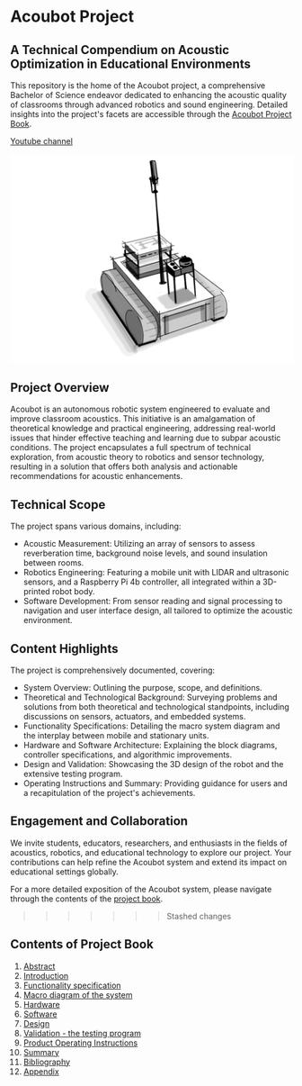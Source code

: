# Acoubot Project

## A Technical Compendium on Acoustic Optimization in Educational Environments

This repository is the home of the Acoubot project, a comprehensive Bachelor of Science endeavor dedicated to enhancing the acoustic quality of classrooms through advanced robotics and sound engineering. Detailed insights into the project's facets are accessible through the [Acoubot Project Book](https://alex-winner.github.io/Acoubot/).

[Youtube channel](https://youtube.com/playlist?list=PLzhG3b3_v2r4OEy7i6Xh99i17cTllAEFE&si=7O4T2HUXNfkJcdq2)


![](docs/img/robot_pic.png)


## Project Overview
Acoubot is an autonomous robotic system engineered to evaluate and improve classroom acoustics. This initiative is an amalgamation of theoretical knowledge and practical engineering, addressing real-world issues that hinder effective teaching and learning due to subpar acoustic conditions. The project encapsulates a full spectrum of technical exploration, from acoustic theory to robotics and sensor technology, resulting in a solution that offers both analysis and actionable recommendations for acoustic enhancements.

## Technical Scope

The project spans various domains, including:

* Acoustic Measurement: Utilizing an array of sensors to assess reverberation time, background noise levels, and sound insulation between rooms.
* Robotics Engineering: Featuring a mobile unit with LIDAR and ultrasonic sensors, and a Raspberry Pi 4b controller, all integrated within a 3D-printed robot body.
* Software Development: From sensor reading and signal processing to navigation and user interface design, all tailored to optimize the acoustic environment.

## Content Highlights

The project is comprehensively documented, covering:

* System Overview: Outlining the purpose, scope, and definitions.
* Theoretical and Technological Background: Surveying problems and solutions from both theoretical and technological standpoints, including discussions on sensors, actuators, and embedded systems.
* Functionality Specifications: Detailing the macro system diagram and the interplay between mobile and stationary units.
* Hardware and Software Architecture: Explaining the block diagrams, controller specifications, and algorithmic improvements.
* Design and Validation: Showcasing the 3D design of the robot and the extensive testing program.
* Operating Instructions and Summary: Providing guidance for users and a recapitulation of the project's achievements.

## Engagement and Collaboration

We invite students, educators, researchers, and enthusiasts in the fields of acoustics, robotics, and educational technology to explore our project. Your contributions can help refine the Acoubot system and extend its impact on educational settings globally.

For a more detailed exposition of the Acoubot system, please navigate through the contents of the [project book](https://alex-winner.github.io/Acoubot/).


>>>>>>> Stashed changes

## Contents of Project Book
1. [Abstract](https://alex-winner.github.io/Acoubot/#1-abstract)
2. [Introduction](https://alex-winner.github.io/Acoubot/#2-introduction)
3.	[Functionality specification](https://alex-winner.github.io/Acoubot/#3-functionality-specification)
4.	[Macro diagram of the system](https://alex-winner.github.io/Acoubot/#4-macro-diagram-of-the-system)
5.	[Hardware](https://alex-winner.github.io/Acoubot/#5-hardware)
6.	[Software](https://alex-winner.github.io/Acoubot/#6-software)
7.	[Design](https://alex-winner.github.io/Acoubot/#7-design)
8.	[Validation - the testing program](https://alex-winner.github.io/Acoubot/#8-validation---testing-program)
9.	[Product Operating Instructions](https://alex-winner.github.io/Acoubot/#9-product-operating-instructions)	
10.	[Summary](https://alex-winner.github.io/Acoubot/#10-summary)
11.	[Bibliography](https://alex-winner.github.io/Acoubot/#11-bibliography)	
12.	[Appendix](https://alex-winner.github.io/Acoubot/#12-appendix)